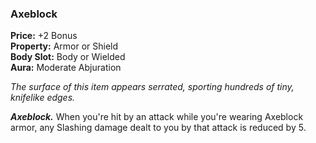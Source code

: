 ### Axeblock

**Price:** +2 Bonus  
**Property:** Armor or Shield  
**Body Slot:** Body or Wielded  
**Aura:** Moderate Abjuration

*The surface of this item appears serrated, sporting hundreds of tiny, knifelike edges.*

***Axeblock.*** When you're hit by an attack while you're wearing Axeblock armor, any Slashing damage dealt to you by that attack is reduced by 5.